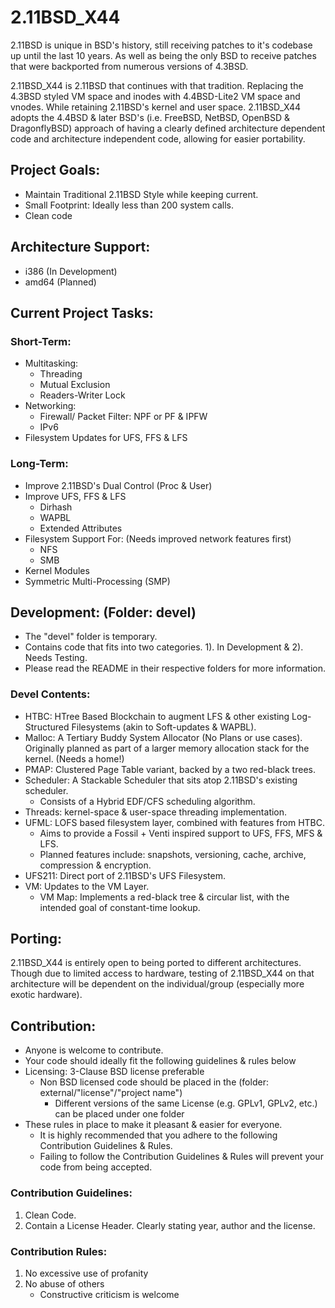 # 2.11BSD_X44
2.11BSD is unique in BSD's history, still receiving patches to it's codebase up until the last 10 years. As well as being the only BSD to receive patches that were backported from numerous versions of 4.3BSD.

2.11BSD_X44 is 2.11BSD that continues with that tradition. Replacing the 4.3BSD styled VM space and inodes with 4.4BSD-Lite2 VM space and vnodes. While retaining 2.11BSD's kernel and user space. 2.11BSD_X44 adopts the 4.4BSD & later BSD's (i.e. FreeBSD, NetBSD, OpenBSD & DragonflyBSD) approach of having a clearly defined architecture dependent code and architecture independent code, allowing for easier portability.

## Project Goals:
- Maintain Traditional 2.11BSD Style while keeping current.
- Small Footprint: Ideally less than 200 system calls.
- Clean code

## Architecture Support:
- i386 (In Development)
- amd64 (Planned)

## Current Project Tasks:
### Short-Term:
- Multitasking:
    - Threading
    - Mutual Exclusion
    - Readers-Writer Lock
- Networking:
    - Firewall/ Packet Filter: NPF or PF & IPFW
    - IPv6
- Filesystem Updates for UFS, FFS & LFS

### Long-Term:
- Improve 2.11BSD's Dual Control (Proc & User)
- Improve UFS, FFS & LFS
    - Dirhash
    - WAPBL
    - Extended Attributes
- Filesystem Support For: (Needs improved network features first)
  - NFS
  - SMB
- Kernel Modules
- Symmetric Multi-Processing (SMP)

## Development: (Folder: devel)
- The "devel" folder is temporary.
- Contains code that fits into two categories. 1). In Development & 2). Needs Testing.
- Please read the README in their respective folders for more information.

### Devel Contents:
- HTBC: HTree Based Blockchain to augment LFS & other existing Log-Structured Filesystems (akin to Soft-updates & WAPBL).
- Malloc: A Tertiary Buddy System Allocator (No Plans or use cases). Originally planned as part of a larger memory allocation stack for the kernel. (Needs a home!)
- PMAP: Clustered Page Table variant, backed by a two red-black trees.
- Scheduler: A Stackable Scheduler that sits atop 2.11BSD's existing scheduler.
  - Consists of a Hybrid EDF/CFS scheduling algorithm.
- Threads: kernel-space & user-space threading implementation.
- UFML: LOFS based filesystem layer, combined with features from HTBC.
  - Aims to provide a Fossil + Venti inspired support to UFS, FFS, MFS & LFS.
  - Planned features include: snapshots, versioning, cache, archive, compression & encryption.
- UFS211: Direct port of 2.11BSD's UFS Filesystem.
- VM: Updates to the VM Layer.
  - VM Map: Implements a red-black tree & circular list, with the intended goal of constant-time lookup.

## Porting:
2.11BSD_X44 is entirely open to being ported to different architectures.
Though due to limited access to hardware, testing of 2.11BSD_X44 on that architecture will be dependent on the individual/group (especially more exotic hardware).

## Contribution:
- Anyone is welcome to contribute.
- Your code should ideally fit the following guidelines & rules below
- Licensing: 3-Clause BSD license preferable
  - Non BSD licensed code should be placed in the (folder: external/"license"/"project name")
    - Different versions of the same License (e.g. GPLv1, GPLv2, etc.) can be placed under one folder
- These rules in place to make it pleasant & easier for everyone.
	- It is highly recommended that you adhere to the following Contribution Guidelines & Rules.
	- Failing to follow the Contribution Guidelines & Rules will prevent your code from being accepted.

### Contribution Guidelines:
1. Clean Code.
2. Contain a License Header. Clearly stating year, author and the license.

### Contribution Rules:
1. No excessive use of profanity
2. No abuse of others
	- Constructive criticism is welcome
